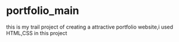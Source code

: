 # portfolio_main
this is my trail project of creating a attractive portfolio website,i  used HTML,CSS in this project
